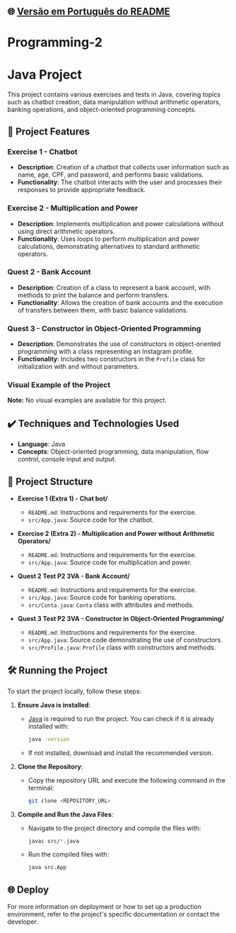 ## 🌐 [Versão em Português do README](README.md)

# Programming-2
# Java Project

This project contains various exercises and tests in Java, covering topics such as chatbot creation, data manipulation without arithmetic operators, banking operations, and object-oriented programming concepts.

## 🔨 Project Features

### Exercise 1 - Chatbot
- **Description**: Creation of a chatbot that collects user information such as name, age, CPF, and password, and performs basic validations.
- **Functionality**: The chatbot interacts with the user and processes their responses to provide appropriate feedback.

### Exercise 2 - Multiplication and Power
- **Description**: Implements multiplication and power calculations without using direct arithmetic operators.
- **Functionality**: Uses loops to perform multiplication and power calculations, demonstrating alternatives to standard arithmetic operators.

### Quest 2 - Bank Account
- **Description**: Creation of a class to represent a bank account, with methods to print the balance and perform transfers.
- **Functionality**: Allows the creation of bank accounts and the execution of transfers between them, with basic balance validations.

### Quest 3 - Constructor in Object-Oriented Programming
- **Description**: Demonstrates the use of constructors in object-oriented programming with a class representing an Instagram profile.
- **Functionality**: Includes two constructors in the `Profile` class for initialization with and without parameters.

### Visual Example of the Project

**Note:** No visual examples are available for this project.

## ✔️ Techniques and Technologies Used
- **Language**: Java
- **Concepts**: Object-oriented programming, data manipulation, flow control, console input and output.

## 📁 Project Structure
- **Exercise 1 (Extra 1) - Chat bot/**
    - `README.md`: Instructions and requirements for the exercise.
    - `src/App.java`: Source code for the chatbot.

- **Exercise 2 (Extra 2) - Multiplication and Power without Arithmetic Operators/**
    - `README.md`: Instructions and requirements for the exercise.
    - `src/App.java`: Source code for multiplication and power.

- **Quest 2 Test P2 3VA - Bank Account/**
    - `README.md`: Instructions and requirements for the exercise.
    - `src/App.java`: Source code for banking operations.
    - `src/Conta.java`: `Conta` class with attributes and methods.

- **Quest 3 Test P2 3VA - Constructor in Object-Oriented Programming/**
    - `README.md`: Instructions and requirements for the exercise.
    - `src/App.java`: Source code demonstrating the use of constructors.
    - `src/Profile.java`: `Profile` class with constructors and methods.

## 🛠️ Running the Project

To start the project locally, follow these steps:

1. **Ensure Java is installed**:
    - [Java](https://www.oracle.com/java/technologies/javase-downloads.html) is required to run the project. You can check if it is already installed with:

      ```bash
      java -version
      ```

    - If not installed, download and install the recommended version.

2. **Clone the Repository**:
    - Copy the repository URL and execute the following command in the terminal:

      ```bash
      git clone <REPOSITORY_URL>
      ```

3. **Compile and Run the Java Files**:
    - Navigate to the project directory and compile the files with:

      ```bash
      javac src/*.java
      ```

    - Run the compiled files with:

      ```bash
      java src.App
      ```

## 🌐 Deploy

For more information on deployment or how to set up a production environment, refer to the project's specific documentation or contact the developer.
